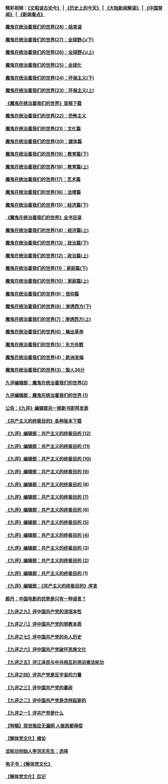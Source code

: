 #### 精彩视频：[《文昭谈古论今》](http://45.32.25.56/wenzhao) | [《历史上的今天》](http://45.32.25.56/today-in-history) | [《大陆新闻解读》](http://45.32.25.56/ntdtv-comedy) | [《中国禁闻》](http://45.32.25.56/ntdtv-news) | [《新闻看点》](http://45.32.25.56/news-insight) 

 #### [魔鬼在统治着我们的世界(28)：结束语](../pages/nsc422/n10936246.md?t=02070931) 

#### [魔鬼在统治着我们的世界(27)：全球野心(下)](../pages/nsc422/n10928319.md?t=02070931) 

#### [魔鬼在统治着我们的世界(26)：全球野心(上)](../pages/nsc422/n10900318.md?t=02070931) 

#### [魔鬼在统治着我们的世界(25)：全球化](../pages/nsc422/n10788205.md?t=02070931) 

#### [魔鬼在统治着我们的世界(24)：环保主义(下)](../pages/nsc422/n10695307.md?t=02070931) 

#### [魔鬼在统治着我们的世界(23)：环保主义(上)](../pages/nsc422/n10688613.md?t=02070931) 

#### [《魔鬼在统治着我们的世界》音频下载](../pages/nsc422/n10635553.md?t=02070931) 

#### [魔鬼在统治着我们的世界(22)：恐怖主义](../pages/nsc422/n10614727.md?t=02070931) 

#### [魔鬼在统治着我们的世界(21)：文化篇](../pages/nsc422/n10597706.md?t=02070931) 

#### [魔鬼在统治着我们的世界(20)：媒体篇](../pages/nsc422/n10586579.md?t=02070931) 

#### [魔鬼在统治着我们的世界(19)：教育篇(下)](../pages/nsc422/n10564808.md?t=02070931) 

#### [魔鬼在统治着我们的世界(18)：教育篇(上)](../pages/nsc422/n10526970.md?t=02070931) 

#### [魔鬼在统治着我们的世界(17)：艺术篇](../pages/nsc422/n10499093.md?t=02070931) 

#### [魔鬼在统治着我们的世界(16)：法律篇](../pages/nsc422/n10485969.md?t=02070931) 

#### [魔鬼在统治着我们的世界(15)：经济篇(下)](../pages/nsc422/n10469975.md?t=02070931) 

#### [《魔鬼在统治着我们的世界》全书目录](../pages/nsc422/n10464261.md?t=02070931) 

#### [魔鬼在统治着我们的世界(14)：经济篇(上)](../pages/nsc422/n10457370.md?t=02070931) 

#### [魔鬼在统治着我们的世界(13)：政治篇(下)](../pages/nsc422/n10448270.md?t=02070931) 

#### [魔鬼在统治着我们的世界(12)：政治篇(上)](../pages/nsc422/n10444576.md?t=02070931) 

#### [魔鬼在统治着我们的世界(11)：家庭篇(下)](../pages/nsc422/n10440961.md?t=02070931) 

#### [魔鬼在统治着我们的世界(10)：家庭篇(上)](../pages/nsc422/n10435448.md?t=02070931) 

#### [魔鬼在统治着我们的世界(9)：信仰篇](../pages/nsc422/n10432159.md?t=02070931) 

#### [魔鬼在统治着我们的世界(8)：渗透西方(下)](../pages/nsc422/n10429603.md?t=02070931) 

#### [魔鬼在统治着我们的世界(7)：渗透西方(上)](../pages/nsc422/n10426013.md?t=02070931) 

#### [魔鬼在统治着我们的世界(6)：输出革命](../pages/nsc422/n10421536.md?t=02070931) 

#### [魔鬼在统治着我们的世界(5)：东方杀戮](../pages/nsc422/n10417707.md?t=02070931) 

#### [魔鬼在统治着我们的世界(4)：欧洲发端](../pages/nsc422/n10414890.md?t=02070931) 

#### [魔鬼在统治着我们的世界(3)：毁人36计](../pages/nsc422/n10411583.md?t=02070931) 

#### [九评编辑部：魔鬼在统治着我们的世界(2)](../pages/nsc422/n10410036.md?t=02070931) 

#### [九评编辑部：魔鬼在统治着我们的世界 (1)](../pages/nsc422/n10406825.md?t=02070931) 

#### [公告：《九评》编辑部另一部新书即将发表](../pages/nsc422/n10405104.md?t=02070931) 

#### [《共产主义的终极目的》各种版本下载](../pages/nsc422/n10022138.md?t=02070931) 

#### [《九评》编辑部：共产主义的终极目的 (12)](../pages/nsc422/n9933272.md?t=02070931) 

#### [《九评》编辑部：共产主义的终极目的 (11)](../pages/nsc422/n9924973.md?t=02070931) 

#### [《九评》编辑部：共产主义的终极目的 (10)](../pages/nsc422/n9920883.md?t=02070931) 

#### [《九评》编辑部：共产主义的终极目的 (9)](../pages/nsc422/n9916363.md?t=02070931) 

#### [《九评》编辑部：共产主义的终极目的 (8)](../pages/nsc422/n9912488.md?t=02070931) 

#### [《九评》编辑部：共产主义的终极目的 (7)](../pages/nsc422/n9901176.md?t=02070931) 

#### [《九评》编辑部：共产主义的终极目的 (6)](../pages/nsc422/n9899359.md?t=02070931) 

#### [《九评》编辑部：共产主义的终极目的 (5)](../pages/nsc422/n9893174.md?t=02070931) 

#### [《九评》编辑部：共产主义的终极目的 (4)](../pages/nsc422/n9891246.md?t=02070931) 

#### [《九评》编辑部：共产主义的终极目的 (3)](../pages/nsc422/n9879879.md?t=02070931) 

#### [《九评》编辑部：共产主义的终极目的 (2)](../pages/nsc422/n9876205.md?t=02070931) 

#### [《九评》编辑部：共产主义的终极目的 (1)](../pages/nsc422/n9865857.md?t=02070931) 

#### [《九评》编辑部：《共产主义的终极目的》序言](../pages/nsc422/n9862666.md?t=02070931) 

#### [颜丹：中国电影的优势是只有一种语言？](../pages/nsc422/n9583062.md?t=02070931) 

#### [【九评之九】评中国共产党的流氓本性](../pages/nsc422/n737542.md?t=02070931) 

#### [【九评之八】评中国共产党的邪教本质](../pages/nsc422/n735942.md?t=02070931) 

#### [【九评之七】评中国共产党的杀人历史](../pages/nsc422/n733806.md?t=02070931) 

#### [【九评之六】评中国共产党破坏民族文化](../pages/nsc422/n731667.md?t=02070931) 

#### [【九评之五】评江泽民与中共相互利用迫害法轮功](../pages/nsc422/n730058.md?t=02070931) 

#### [【九评之四】评共产党是反宇宙的力量](../pages/nsc422/n727814.md?t=02070931) 

#### [【九评之三】评中国共产党的暴政](../pages/nsc422/n725597.md?t=02070931) 

#### [【九评之二】评中国共产党是怎样起家的](../pages/nsc422/n723946.md?t=02070931) 

#### [【九评之一】评共产党是什么](../pages/nsc422/n722529.md?t=02070931) 

#### [【特稿】现世报应无漏网 人做恶都得偿](../pages/nsc422/n4215167.md?t=02070931) 

#### [【解体党文化】绪论](../pages/nsc422/n1449356.md?t=02070931) 

#### [法轮功创始人李洪志先生：选择](../pages/nsc422/n3580738.md?t=02070931) 

#### [电子书：《解体党文化》](../pages/nsc422/n1573484.md?t=02070931) 

#### [【解体党文化】后记](../pages/nsc422/n1531999.md?t=02070931) 

